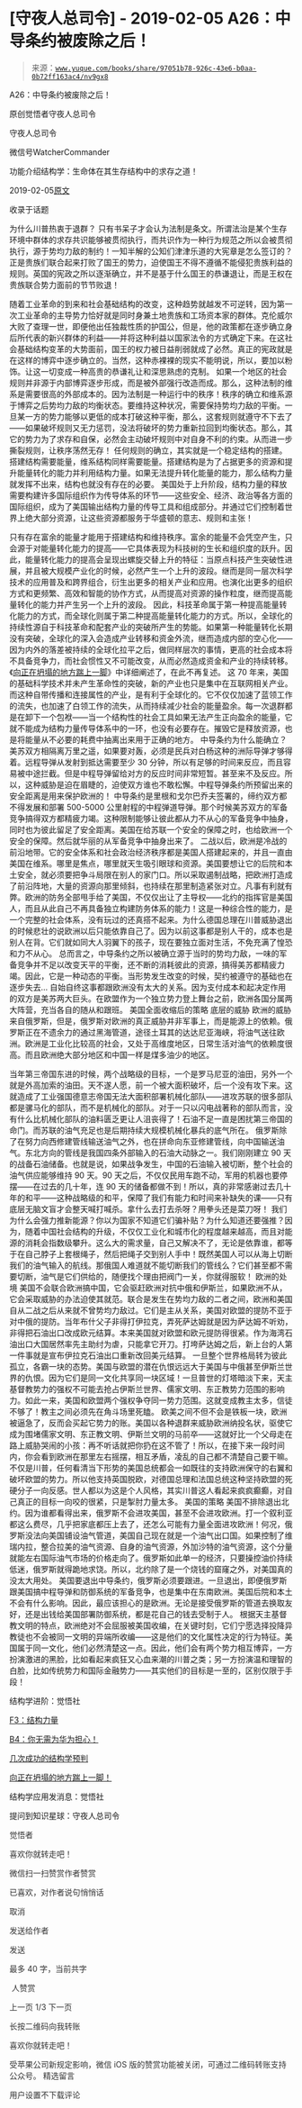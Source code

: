 # [守夜人总司令] - 2019-02-05 A26：中导条约被废除之后！

> 来源：[`www.yuque.com/books/share/97051b78-926c-43e6-b0aa-0b72ff163ac4/nv9gx8`](https://www.yuque.com/books/share/97051b78-926c-43e6-b0aa-0b72ff163ac4/nv9gx8)



A26：中导条约被废除之后！ 

原创觉悟者守夜人总司令 

守夜人总司令 

微信号WatcherCommander 

功能介绍结构学：生命体在其生存结构中的求存之道！ 

2019-02-05[原文](https://mp.weixin.qq.com/s?__biz=MzAxNDk1NjI2Mw==&mid=2247484277&idx=1&sn=d8ab9b4b84cbc35b890bb468b0f0afd2&chksm=9b8a20fdacfda9eb6b00d830680d3dd3f7cad33fe6b391d238e3ada16cf858da5cb12b0ecd1b&scene=27#wechat_redirect&cpage=409) 

收录于话题 

为什么川普热衷于退群？ 只有书呆子才会认为法制是条文。所谓法治是某个生存环境中群体的求存共识能够被贯彻执行，而共识作为一种行为规范之所以会被贯彻执行，源于势均力敌的制约！一知半解的公知们津津乐道的大宪章是怎么签订的？正是贵族们联合起来打败了国王的势力，迫使国王不得不遵循不能侵犯贵族利益的规则。英国的宪政之所以逐渐确立，并不是基于什么国王的恭谦退让，而是王权在贵族联合势力面前的节节败退！ 

随着工业革命的到来和社会基础结构的改变，这种趋势就越发不可逆转，因为第一次工业革命的主导势力恰好就是同时身兼土地贵族和工场资本家的群体。克伦威尔大败了查理一世，即便他出任独裁性质的护国公，但是，他的政策都在逐步确立身后所代表的新兴群体的利益——并将这种利益以国家法令的方式确定下来。在这社会基础结构变革的大势面前，国王的权力被日益削弱就成了必然。真正的宪政就是在这样的博弈中逐步确立的。当然，这种赤裸裸的现实不能明说，所以，要加以粉饰。让这一切变成一种高贵的恭谦礼让和深思熟虑的克制。 如果一个地区的社会规则并非源于内部博弈逐步形成，而是被外部强行改造而成。那么，这种法制的维系是需要很高的外部成本的。因为法制是一种运行中的秩序！秩序的确立和维系源于博弈之后势均力敌的均衡状态。要维持这种状况，需要保持势均力敌的平衡。一旦某一方的势力能够以更低的成本打破这种平衡，那么，这套规则就遵守不下去了——如果破坏规则又无力惩罚，没法将破坏的势力重新拉回到均衡状态。那么，其它的势力为了求存和自保，必然会主动破坏规则中对自身不利的约束。从而进一步撕裂规则，让秩序荡然无存！ 任何规则的确立，其实就是一个稳定结构的搭建。搭建结构需要能量，维系结构同样需要能量。搭建结构是为了占据更多的资源和提升能量转化的能力并利用结构力量。如果无法提升转化能量的能力，那么结构力量就发挥不出来，结构也就没有存在的必要。 美国处于上升阶段，结构力量的释放需要构建许多国际组织作为传导体系的环节——这些安全、经济、政治等各方面的国际组织，成为了美国输出结构力量的传导工具和组成部分。并通过它们控制着世界上绝大部分资源，让这些资源都服务于华盛顿的意志、规则和主张！ 

只有存在富余的能量才能用于搭建结构和维持秩序。富余的能量不会凭空产生，只会源于对能量转化能力的提高——它具体表现为科技树的生长和组织度的跃升。因此，能量转化能力的提高会呈现出螺旋交替上升的特征：当原点科技产生突破性进展，并且被大规模产业化的时候，必然产生一个上升的波段。继而是同一层次科学技术的应用普及和跨界组合，衍生出更多的相关产业和应用。也演化出更多的组织方式和更频繁、高效和智能的协作方式，从而提高对资源的操作粒度，继而提高能量转化的能力并产生另一个上升的波段。 因此，科技革命属于第一种提高能量转化能力的方式，而全球化则属于第二种提高能量转化能力的方式。所以，全球化的持续性源自于科技革命和配套产业的突破所产生的势能。如果第一种能量转化长期没有突破，全球化的深入会造成产业转移和资金外流，继而造成内部的空心化——因为内外的落差被持续的全球化拉平之后，做同样层次的事情，更高的社会成本将不具备竞争力，而社会惯性又不可能改变，从而必然造成资金和产业的持续转移。《[向正在坍塌的地方踹上一脚](http://mp.weixin.qq.com/s?__biz=MzAxNDk1NjI2Mw==&mid=2247483789&idx=1&sn=5e44b7b524c3dc4bb7705f49ed0a44a3&chksm=9b8a2205acfdab139e4b1d44ef6702b09c9fbf79505340205d13fbdaa33207a997f54bee0e97&scene=21#wechat_redirect)》中详细阐述了，在此不再复述。 这 70 年来，美国的基础科学技术并未产生革命性的突破，新的产业也只是集中在互联网相关产业。而这种自带传播和连接属性的产业，是有利于全球化的。它不仅仅加速了蓝领工作的流失，也加速了白领工作的流失，从而持续减少社会的能量盈余。每一次退群都是在卸下一个包袱——当一个结构性的社会工具如果无法产生正向盈余的能量，它就不能成为结构力量传导体系中的一环，也没有必要存在。摧毁它是释放资源，也是将能量从不必要的耗费中抽离出来用于正确的地方。 中导条约为什么能确立？ 美苏双方相隔离万里之遥，如果要对轰，必须是民兵对白杨这种的洲际导弹才够得着。远程导弹从发射到抵达需要至少 30 分钟，所以有足够的时间来反应，而且容易被中途拦截。但是中程导弹留给对方的反应时间非常短暂。甚至来不及反应。所以，这种威胁是迫在眉睫的，迫使双方谁也不敢松懈。中程导弹条约所预留出来的安全距离是用来保护欧洲的！ 中导条约是里根和戈尔巴乔夫签署的，缔约双方都不得发展和部署 500-5000 公里射程的中程弹道导弹。那个时候美苏双方的军备竞争搞得双方都精疲力竭。这种限制能够让彼此都从力不从心的军备竞争中抽身，同时也为彼此留足了安全距离。美国在给苏联一个安全的保障之时，也给欧洲一个安全的保障。然后就华丽的从军备竞争中抽身出来了。 二战以后，欧洲是冷战的前沿地带。它的安全体系和社会政治经济秩序都是美国人搭建起来的，并且一直由美国在维系。哪里是焦点，哪里就天生吸引眼球和资源。美国要想让它的后院和本土安全，就必须要把争斗局限在别人的家门口。所以采取遏制战略，把欧洲打造成了前沿阵地，大量的资源向那里倾斜，也持续在那里制造紧张对立。凡事有利就有弊。欧洲的防务全部甩手给了美国，不仅仅出让了主导权——北约的指挥官是美国人，而且从此自己不再具备独立构建防务体系的能力！这是一种综合性的能力，是一个完整的社会体系，没有玩过的还真搭不起来。为什么德国总理在川普威胁退出的时候悲壮的说欧洲以后只能依靠自己了。因为以前这事都是别人干的，成本也是别人在背。它们就如同大人羽翼下的孩子，现在要独立面对生活，不免充满了惶恐和力不从心。 总而言之，中导条约之所以被确立源于当时的势均力敌，一味的军备竞争并不足以改变天平的平衡，还不断的消耗彼此的资源，搞得美苏都精疲力竭。因此，它是一种动态的平衡。当形势发生改变的时候，契约被遵守的基础也在逐步失去… 自始自终这事都跟欧洲没有太大的关系。因为支付成本和起决定作用的双方是美苏两大巨头。在欧盟作为一个独立势力登上舞台之前，欧洲各国分属两大阵营，充当各自的随从和跟班。 美国全面收缩后的策略 底层的威胁 欧洲的威胁来自俄罗斯，但是，俄罗斯对欧洲的真正威胁并非军事上，而是能源上的依赖。俄罗斯正在不遗余力的通过黑海管道，途径土耳其的达达尼亚海峡，将油气送往欧洲。欧洲是工业化比较高的社会，又处于高维度地区，日常生活对油气的依赖度很高。而且欧洲绝大部分地区和中国一样是煤多油少的地区。 

当年第三帝国东进的时候，两个战略级的目标，一个是罗马尼亚的油田，另外一个就是外高加索的油田。天不遂人愿，前一个被大面积破坏，后一个没有攻下来。这就造成了工业强国德意志帝国无法大面积部署机械化部队——进攻苏联的很多部队都是骡马化的部队，而不是机械化的部队。对于一只以闪电战著称的部队而言，没有什么比机械化部队的油料匮乏更让人沮丧得了！石油不足一直是困扰第三帝国的命门。而苏联的油气充足也是后期持续大规模机械化暴兵的底气所在。 俄罗斯除了在努力向西修建管线输送油气之外，也在拼命向东亚修建管线，向中国输送油气。东北方向的管线是我国四条外部输入的石油大动脉之一。我们刚刚建立 90 天的战备石油储备。也就是说，如果战争发生，中国的石油输入被切断，整个社会的油气供应能够维持 90 天。90 天之后，不仅仅民用车跑不动，军用的机器也要停摆——在过去的几十年，连 90 天的储备都做不到！所以，真的非常感谢过去几十年的和平——这种战略级的和平，保障了我们有能力和时间来补缺失的课——只有底层无脑文盲才会整天喊打喊杀。拿什么去打去杀呀？用拳头还是菜刀呀！ 我们为什么会强力推新能源？你以为国家不知道它们骗补贴？为什么知道还要强推？因为，随着中国社会结构的升级，不仅仅工业化和城市化的程度越来越高，而且对能源的消耗会指数级攀升。这么大的需求量，自己又解决不了，无论是依靠谁，都等于在自己脖子上套根绳子，然后把绳子交到别人手中！既然美国人可以从海上切断我们的油气输入的航线。那俄国人难道就不能切断我们的管线么？它们甚至都不需要切断，油气是它们供给的，随便找个理由把阀门一关，你就得服软！ 欧洲的处境 美国不会联合欧洲搞中国，它会驱赶欧洲对抗中俄和伊斯兰，如果欧洲不从，它会采取威胁的办法迫使其就范。联合是发生在势均力敌的二者之间，欧洲和美国自从二战之后从来就不曾势均力敌过。它们是主从关系，美国对欧盟的提防不亚于对中俄的提防。当年布什父子非得打伊拉克，弄死萨达姆就是因为萨达姆不听劝，非得把石油出口改成欧元结算。本来美国就对欧盟和欧元提防得很紧。作为海湾石油出口大国居然率先主助纣为虐，只能拿它开刀。打垮萨达姆之后，新上台的人第一件事就是宣布伊拉克石油出口重新改回美元结算。 一旦整个世界格局转为彼此孤立，各霸一块的态势。美国与欧盟的潜在仇恨远远大于美国与中俄甚至伊斯兰世界的仇恨。因为它们是同一文化共享同一块区域！一旦普世的灯塔暗淡下来，天主基督教势力的强权不可能去抢占伊斯兰世界、儒家文明、东正教势力范围的影响力。如此一来，美国和欧盟两个强权争夺同一势力范围。这就变成教主太多，信徒不够了！教主之间必须先在角斗场里死瞌。 欧美之间不但不会是铁板一块，欧洲被逼急了，反而会买起它势力的账。美国以各种退群来威胁欧洲纳投名状，驱使它成为围堵儒家文明、东正教文明、伊斯兰文明的马前卒——这就好比一个父母走在路上威胁哭闹的小孩：再不听话就把你扔在这不管了！所以，在接下来一段时间内，你会看到欧洲在那里左右摇摆，相互矛盾，凌乱的自己都不清楚自己要干嘛。 不仅是川普，任何看清当下形势的美国总统都会一如既往的支持欧洲保守的右翼和破坏欧盟的势力。所以他支持英国脱欧，对德国总理和法国总统这种坚持欧盟的死硬分子一向反感。世人都以为这是个人风格，其实川普这人看起来疯疯癫癫，对自己真正的目标一向咬的很紧，只是掣肘力量太多。 美国的策略 美国不排除退出北约。因为谁都看得出来，俄罗斯不会进攻美国，甚至不会进攻欧洲。打一个叙利亚都这么费尽，几乎把家底都压上去了，还怎么可能有力量全面进攻欧洲！何况，俄罗斯没法向美国铺设油气管道，美国自己现在就是一个油气出口国。如果控制了维瑞内拉，整合拉美的油气资源、自身的油气资源，外加沙特的油气资源，这个分量就能左右国际油气市场的价格走向了。俄罗斯如此单一的经济，只要操控油价持续低迷，俄罗斯就得跪地求饶。所以，北约除了是一个烧钱的窟窿之外，对美国真的没太大用处。 美国要退出中导条约，俄罗斯必须要跟进。一旦退出，即便俄罗斯跟美国搞中程导弹和防御系统的军备竞争，也是集中在东南欧洲。美国后院和本土不会有什么影响。因此，最应该担心的是欧洲。无论是接受俄罗斯的管道去换取友好，还是出钱给美国部署防御系统，都是花自己的钱去受制于人。 根据天主基督教文明的特点，欧洲绝对不会屈服被美国收编，在关键时刻，它们宁愿选择投降异教徒也不会被同一文明的异端所收编——这是他们的文化属性决定的行为特征。美国属于同一文化，他们必然清楚这一点。因此，他们会有两个势力相互博弈，一方扮演激进的黑脸，比如看起来疯狂又心血来潮的川普之类；另一方扮演温和理智的白脸，比如传统势力和国际金融势力——其实他们的目标是一至的，区别仅限于手段！ 

结构学进阶：觉悟社 

[F3：结构力量](http://mp.weixin.qq.com/s?__biz=MzAxNDk1NjI2Mw==&mid=2247484256&idx=1&sn=f10d9c530bfd6ea08b25d4bec657c13a&chksm=9b8a20e8acfda9fee057f2df26790f905c898132cac91d833d14e636edb00c20514d63189a88&scene=21#wechat_redirect) 

[B4：你无需为华为担心！](http://mp.weixin.qq.com/s?__biz=MzAxNDk1NjI2Mw==&mid=2247484272&idx=1&sn=b63b21dd8e2aec97201f452c0efd7175&chksm=9b8a20f8acfda9eeb379304169ddf23955b121150036cd27ea282a67cf52c9226120b51a5c96&scene=21#wechat_redirect) 

[几次成功的结构学预判](http://mp.weixin.qq.com/s?__biz=MzAxNDk1NjI2Mw==&mid=2247484266&idx=1&sn=02ab915e029cbe24d91712f741b3f37c&chksm=9b8a20e2acfda9f4498a5c76204c101ab26e7311f2fb7d3043de108d4ff6e18d72a1c889a569&scene=21#wechat_redirect) 

[向正在坍塌的地方踹上一脚！](http://mp.weixin.qq.com/s?__biz=MzAxNDk1NjI2Mw==&mid=2247483789&idx=1&sn=5e44b7b524c3dc4bb7705f49ed0a44a3&chksm=9b8a2205acfdab139e4b1d44ef6702b09c9fbf79505340205d13fbdaa33207a997f54bee0e97&scene=21#wechat_redirect) 

结构学应用发消息：觉悟社 

提问到知识星球：守夜人总司令  

<ne-card data-card-name="image" data-card-type="inline" id="nKTno" data-event-boundary="card" style="color: rgb(51, 51, 51);">

觉悟者 

喜欢你就转走吧！ 

微信扫一扫赞赏作者赞赏 

已喜欢，对作者说句悄悄话 

取消 

发送给作者 

发送 

最多 40 字，当前共字 

 人赞赏 

上一页 1/3 下一页 

长按二维码向我转账 

喜欢你就转走吧！ 

受苹果公司新规定影响，微信 iOS 版的赞赏功能被关闭，可通过二维码转账支持公众号。 <ne-h3 id="ixZkg" data-lake-id="ixZkg"><ne-heading-ext><ne-heading-anchor></ne-heading-anchor><ne-heading-fold></ne-heading-fold></ne-heading-ext><ne-heading-content>精选留言</ne-heading-content></ne-h3> 

用户设置不下载评论</ne-card>